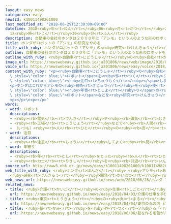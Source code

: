 ```yaml
---
layout: easy_news
categories: easy
newsid: k10011498261000
last_modified_at: '2018-06-29T12:30:00+09:00'
datetime: 2018<ruby>年<rt>ねん</rt></ruby>06<ruby>月<rt>がつ</rt></ruby>29<ruby>日<rt>にち</rt></ruby>
  12<ruby>時<rt>じ</rt></ruby>30<ruby>分<rt>ふん</rt></ruby>
description: 自動車の会社のホンダは２０００年に「アシモ」という人のような形のロボットを作りました。
title: ホンダがロボットの「アシモ」の研究をやめる
title_with_ruby: ホンダがロボットの「アシモ」の<ruby>研究<rt>けんきゅう</rt></ruby>をやめる
outline: 自動車の会社のホンダは２０００年に「アシモ」という人のような形のロボットを作りました。
outline_with_ruby: <ruby>自動車<rt>じどうしゃ</rt></ruby>の<ruby>会社<rt>かいしゃ</rt></ruby>のホンダは２０００<ruby>年<rt>ねん</rt></ruby>に「アシモ」という<ruby>人<rt>ひと</rt></ruby>のような<ruby>形<rt>かたち</rt></ruby>のロボットを<ruby>作<rt>つく</rt></ruby>りました。
image_url: https://newswebeasy.github.io/ja201806/news/web/image/2018/06/28/K10011498261_1806280153_1806280159_01_02.jpg
voice_url: https://newswebeasy.github.io/ja201806/news/easy/voice/2018/06/29/k10011498261000.mp4
content_with_ruby: "<p><ruby>自動車<rt>じどうしゃ</rt></ruby>の<ruby>会社<rt>かいしゃ</rt></ruby>のホンダは２０００<ruby>年<rt>ねん</rt></ruby>に「アシモ」という<ruby>人<rt>ひと</rt></ruby>のような<ruby>形<rt>かたち</rt></ruby>の<span\
  \ style=\"color: blue;\">ロボット</span>を<ruby>作<rt>つく</rt></ruby>りました。アシモは２<ruby>本<rt>ほん</rt></ruby>の<ruby>足<rt>あし</rt></ruby>で<ruby>歩<rt>ある</rt></ruby>くことができて、<ruby>高<rt>たか</rt></ruby>い<ruby>技術<rt>ぎじゅつ</rt></ruby>を<ruby>使<rt>つか</rt></ruby>っているため、<ruby>世界<rt>せかい</rt></ruby>が<span\
  \ style=\"color: blue;\"><ruby>注目<rt>ちゅうもく</rt></ruby></span>しました。</p>\n<p>ホンダは<ruby>研究<rt>けんきゅう</rt></ruby>を<ruby>続<rt>つづ</rt></ruby>けて、２０１１<ruby>年<rt>ねん</rt></ruby>に７つ<ruby>目<rt>め</rt></ruby>のアシモを<ruby>作<rt>つく</rt></ruby>りました。しかし、ホンダはそのあとアシモの<ruby>研究<rt>けんきゅう</rt></ruby>をやめていたことがわかりました。</p>\n\
  <p>ホンダはこれからアシモの<ruby>技術<rt>ぎじゅつ</rt></ruby>を<ruby>使<rt>つか</rt></ruby>って、<ruby>倒<rt>たお</rt></ruby>れにくいオートバイや、お<span\
  \ style=\"color: blue;\"><ruby>年寄<rt>としよ</rt></ruby>り</span>の<ruby>世話<rt>せわ</rt></ruby>をする<ruby>仕事<rt>しごと</rt></ruby>で<ruby>役<rt>やく</rt></ruby>に<ruby>立<rt>た</rt></ruby>つ<span\
  \ style=\"color: blue;\">ロボット</span>などを<ruby>研究<rt>けんきゅう</rt></ruby>していきたいと<ruby>考<rt>かんが</rt></ruby>えています。</p>\n\
  <p></p>\n<p></p>"
words:
- word: ロボット
  descriptions:
  - <ruby><rb>電気</rb><rt>でんき</rt></ruby>や<ruby><rb>磁気</rb><rt>じき</rt></ruby>の<ruby><rb>力</rb><rt>ちから</rt></ruby>で<ruby><rb>動</rb><rt>うご</rt></ruby>く<ruby><rb>人形</rb><rt>にんぎょう</rt></ruby>。<ruby><rb>人造</rb><rt>じんぞう</rt></ruby><ruby><rb>人間</rb><rt>にんげん</rt></ruby>。
  - <ruby><rb>工場</rb><rt>こうじょう</rt></ruby>などで<ruby><rb>人間</rb><rt>にんげん</rt></ruby>に<ruby><rb>代</rb><rt>か</rt></ruby>わって、<ruby><rb>作業</rb><rt>さぎょう</rt></ruby>する<ruby><rb>機械</rb><rt>きかい</rt></ruby>。
  - （いつも）<ruby><rb>人</rb><rt>ひと</rt></ruby>の<ruby><rb>言</rb><rt>い</rt></ruby>いなりになって<ruby><rb>動</rb><rt>うご</rt></ruby>く<ruby><rb>人</rb><rt>ひと</rt></ruby>。
- word: 注目
  descriptions:
  - <ruby><rb>注意</rb><rt>ちゅうい</rt></ruby>してよく<ruby><rb>見</rb><rt>み</rt></ruby>ること。
- word: 年寄り
  descriptions:
  - <ruby><rb>年</rb><rt>とし</rt></ruby>をとった<ruby><rb>人</rb><rt>ひと</rt></ruby>。<ruby><rb>老人</rb><rt>ろうじん</rt></ruby>。
  - <ruby><rb>力士</rb><rt>りきし</rt></ruby>を<ruby><rb>引退</rb><rt>いんたい</rt></ruby>して、<ruby><rb>日本</rb><rt>にほん</rt></ruby><ruby><rb>相撲</rb><rt>すもう</rt></ruby><ruby><rb>協会</rb><rt>きょうかい</rt></ruby>の<ruby><rb>役員</rb><rt>やくいん</rt></ruby>になった<ruby><rb>人</rb><rt>ひと</rt></ruby>。
source_url: http://www3.nhk.or.jp/news/easy/k10011498261000/k10011498261000.html
web_title_with_ruby: <ruby>ホンダ<rt>ほんだ</rt></ruby> <ruby>アシモ<rt>あしも</rt></ruby>の<ruby>開発<rt>かいはつ</rt></ruby>をとりやめ
  <ruby>研究<rt>けんきゅう</rt></ruby><ruby>開発<rt>かいはつ</rt></ruby><ruby>チーム<rt>ちーむ</rt></ruby>も<ruby>解散<rt>かいさん</rt></ruby>
web_news_url: https://newswebeasy.github.io/news/web/2018/06/28/ホンダ-アシモの開発をとりやめ-研究開発チームも解散
related_news:
- title: <ruby>介護<rt>かいご</rt></ruby>の<ruby>仕事<rt>しごと</rt></ruby>を<ruby>手伝<rt>てつだ</rt></ruby>うロボットを<ruby>作<rt>つく</rt></ruby>ろう
  url: https://newswebeasy.github.io/news/easy/2018/04/03/介護の仕事を手伝うロボットを作ろう
- title: <ruby>東京<rt>とうきょう</rt></ruby>の<ruby>丸<rt>まる</rt></ruby>の<ruby>内<rt>うち</rt></ruby>　ビルの<ruby>警備<rt>けいび</rt></ruby>などにロボットを<ruby>使<rt>つか</rt></ruby>う
  url: https://newswebeasy.github.io/news/easy/2018/04/04/東京の丸の内-ビルの警備などにロボットを使う
- title: <ruby>髪<rt>かみ</rt></ruby>を<ruby>作<rt>つく</rt></ruby>る「<ruby>毛包<rt>もうほう</rt></ruby>」がたくさんできる<ruby>技術<rt>ぎじゅつ</rt></ruby>
  url: https://newswebeasy.github.io/news/easy/2018/06/06/髪を作る毛包がたくさんできる技術
...
```


